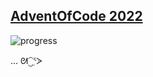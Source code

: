 ## [AdventOfCode 2022](https://adventofcode.com/2022/)

![progress](https://github.com/nmcb/aoc2022/blob/main/docs/images/progress.png?raw=true)

... ᘛ⁐̤ᕐᐷ
